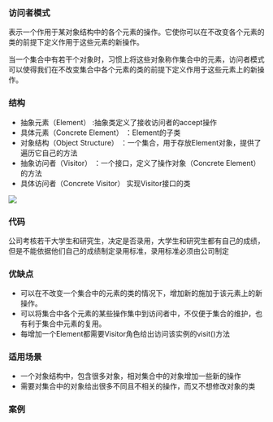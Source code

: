 ### 访问者模式
表示一个作用于某对象结构中的各个元素的操作。它使你可以在不改变各个元素的类的前提下定义作用于这些元素的新操作。

当一个集合中有若干个对象时，习惯上将这些对象称作集合中的元素，访问者模式可以使得我们在不改变集合中各个元素的类的前提下定义作用于这些元素上的新操作。 

### 结构
- 抽象元素（Element） :抽象类定义了接收访问者的accept操作
- 具体元素（Concrete Element） ：Element的子类
- 对象结构（Object Structure） ：一个集合，用于存放Element对象，提供了遍历它自己的方法
- 抽象访问者（Visitor） ：一个接口，定义了操作对象（Concrete Element） 的方法
- 具体访问者（Concrete Visitor） 实现Visitor接口的类

![](../../image/visitor.png)

### 代码

公司考核若干大学生和研究生，决定是否录用，大学生和研究生都有自己的成绩，但是不能依据他们自己的成绩制定录用标准，录用标准必须由公司制定




### 优缺点

- 可以在不改变一个集合中的元素的类的情况下，增加新的施加于该元素上的新操作。
- 可以将集合中各个元素的某些操作集中到访问者中，不仅便于集合的维护，也有利于集合中元素的复用。
- 每增加一个Element都需要Visitor角色给出访问该实例的visit()方法

### 适用场景

- 一个对象结构中，包含很多对象，相对集合中的对象增加一些新的操作
- 需要对集合中的对象给出很多不同且不相关的操作，而又不想修改对象的类

### 案例

